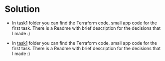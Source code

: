 # Solution

* In [task1](./task1/) folder you can find the Terraform code, small app code for the first task. There is a Readme with brief description for the decisions that I made :)

* In [task1](./task2/) folder you can find the Terraform code, small app code for the first task. There is a Readme with brief description for the decisions that I made :)